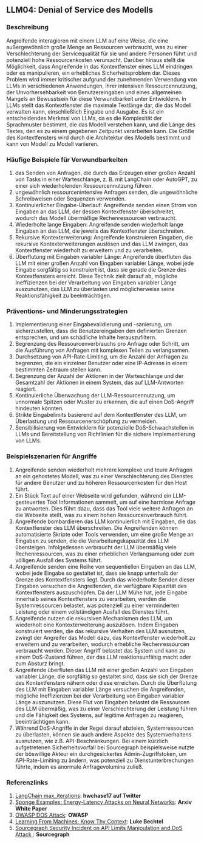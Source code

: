 ## LLM04: Denial of Service des Modells

### Beschreibung

Angreifende interagieren mit einem LLM auf eine Weise, die eine außergewöhnlich große Menge an Ressourcen verbraucht, was zu einer Verschlechterung der Servicequalität für sie und andere Personen führt und potenziell hohe Ressourcenkosten verursacht. Darüber hinaus stellt die Möglichkeit, dass Angreifende in das Kontextfenster eines LLM eindringen oder es manipulieren, ein erhebliches Sicherheitsproblem dar. Dieses Problem wird immer kritischer aufgrund der zunehmenden Verwendung von LLMs in verschiedenen Anwendungen, ihrer intensiven Ressourcennutzung, der Unvorhersehbarkeit von Benutzereingaben und eines allgemeinen Mangels an Bewusstsein für diese Verwundbarkeit unter Entwicklern. In LLMs stellt das Kontextfenster die maximale Textlänge dar, die das Modell verwalten kann, einschließlich Eingabe und Ausgabe. Es ist ein entscheidendes Merkmal von LLMs, da es die Komplexität der Sprachmuster bestimmt, die das Modell verstehen kann, und die Länge des Textes, den es zu einem gegebenen Zeitpunkt verarbeiten kann. Die Größe des Kontextfensters wird durch die Architektur des Modells bestimmt und kann von Modell zu Modell variieren.

### Häufige Beispiele für Verwundbarkeiten

1. das Senden von Anfragen, die durch das Erzeugen einer großen Anzahl von Tasks in einer Warteschlange, z. B. mit LangChain oder AutoGPT, zu einer sich wiederholenden Ressourcennutzung führen.
2. ungewöhnlich ressourcenintensive Anfragen senden, die ungewöhnliche Schreibweisen oder Sequenzen verwenden.
3. Kontinuierlicher Eingabe-Überlauf: Angreifende senden einen Strom von Eingaben an das LLM, der dessen Kontextfenster überschreitet, wodurch das Modell übermäßige Rechenressourcen verbraucht.
4. Wiederholte lange Eingaben: Angreifende senden wiederholt lange Eingaben an das LLM, die jeweils das Kontextfenster überschreiten.
5. Rekursive Kontexterweiterung: Angreifende konstruieren Eingaben, die rekursive Kontexterweiterungen auslösen und das LLM zwingen, das Kontextfenster wiederholt zu erweitern und zu verarbeiten.
6. Überflutung mit Eingaben variabler Länge: Angreifende überfluten das LLM mit einer großen Anzahl von Eingaben variabler Länge, wobei jede Eingabe sorgfältig so konstruiert ist, dass sie gerade die Grenze des Kontextfensters erreicht. Diese Technik zielt darauf ab, mögliche Ineffizienzen bei der Verarbeitung von Eingaben variabler Länge auszunutzen, das LLM zu überlasten und möglicherweise seine Reaktionsfähigkeit zu beeinträchtigen.

### Präventions- und Minderungsstrategien

1. Implementierung einer Eingabevalidierung und -sanierung, um sicherzustellen, dass die Benutzereingaben den definierten Grenzen entsprechen, und um schädliche Inhalte herauszufiltern.
2. Begrenzung des Ressourcenverbrauchs pro Anfrage oder Schritt, um die Ausführung von Anfragen mit komplexen Teilen zu verlangsamen.
3. Durchsetzung von API-Rate-Limiting, um die Anzahl der Anfragen zu begrenzen, die ein einzelner Benutzer oder eine IP-Adresse in einem bestimmten Zeitraum stellen kann.
4. Begrenzung der Anzahl der Aktionen in der Warteschlange und der Gesamtzahl der Aktionen in einem System, das auf LLM-Antworten reagiert.
5. Kontinuierliche Überwachung der LLM-Ressourcennutzung, um unnormale Spitzen oder Muster zu erkennen, die auf einen DoS-Angriff hindeuten könnten.
6. Strikte Eingabelimits basierend auf dem Kontextfenster des LLM, um Überlastung und Ressourcenerschöpfung zu vermeiden.
7. Sensibilisierung von Entwicklern für potenzielle DoS-Schwachstellen in LLMs und Bereitstellung von Richtlinien für die sichere Implementierung von LLMs.

### Beispielszenarien für Angriffe

1. Angreifende senden wiederholt mehrere komplexe und teure Anfragen an ein gehostetes Modell, was zu einer Verschlechterung des Dienstes für andere Benutzer und zu höheren Ressourcenkosten für den Host führt.
2. Ein Stück Text auf einer Webseite wird gefunden, während ein LLM-gesteuertes Tool Informationen sammelt, um auf eine harmlose Anfrage zu antworten. Dies führt dazu, dass das Tool viele weitere Anfragen an die Webseite stellt, was zu einem hohen Ressourcenverbrauch führt.
3. Angreifende bombardieren das LLM kontinuierlich mit Eingaben, die das Kontextfenster des LLM überschreiten. Die Angreifenden können automatisierte Skripte oder Tools verwenden, um eine große Menge an Eingaben zu senden, die die Verarbeitungskapazität des LLM übersteigen. Infolgedessen verbraucht der LLM übermäßig viele Rechenressourcen, was zu einer erheblichen Verlangsamung oder zum völligen Ausfall des Systems führt.
4. Angreifende senden eine Reihe von sequentiellen Eingaben an das LLM, wobei jede Eingabe so gestaltet ist, dass sie knapp unterhalb der Grenze des Kontextfensters liegt. Durch das wiederholte Senden dieser Eingaben versuchen die Angreifenden, die verfügbare Kapazität des Kontextfensters auszuschöpfen. Da der LLM Mühe hat, jede Eingabe innerhalb seines Kontextfensters zu verarbeiten, werden die Systemressourcen belastet, was potenziell zu einer verminderten Leistung oder einem vollständigen Ausfall des Dienstes führt.
5. Angreifende nutzen die rekursiven Mechanismen des LLM, um wiederholt eine Kontexterweiterung auszulösen. Indem Eingaben konstruiert werden, die das rekursive Verhalten des LLM ausnutzen, zwingt der Angreifer das Modell dazu, das Kontextfenster wiederholt zu erweitern und zu verarbeiten, wodurch erhebliche Rechenressourcen verbraucht werden. Dieser Angriff belastet das System und kann zu einem DoS-Zustand führen, der das LLM reaktionsunfähig macht oder zum Absturz bringt.
6. Angreifende überfluten das LLM mit einer großen Anzahl von Eingaben variabler Länge, die sorgfältig so gestaltet sind, dass sie sich der Grenze des Kontextfensters nähern oder diese erreichen. Durch die Überflutung des LLM mit Eingaben variabler Länge versuchen die Angreifenden, mögliche Ineffizienzen bei der Verarbeitung von Eingaben variabler Länge auszunutzen. Diese Flut von Eingaben belastet die Ressourcen des LLM übermäßig, was zu einer Verschlechterung der Leistung führen und die Fähigkeit des Systems, auf legitime Anfragen zu reagieren, beeinträchtigen kann.
7. Während DoS-Angriffe in der Regel darauf abzielen, Systemressourcen zu überlasten, können sie auch andere Aspekte des Systemverhaltens ausnutzen, wie z.B. API-Beschränkungen. Bei einem kürzlich aufgetretenen Sicherheitsvorfall bei Sourcegraph beispielsweise nutzte der böswillige Akteur ein durchgesickertes Admin-Zugriffstoken, um API-Rate-Limiting zu ändern, was potenziell zu Dienstunterbrechungen führte, indem es anormale Anfragevolumina zuließ.

### Referenzlinks

1. [LangChain max_iterations](https://twitter.com/hwchase17/status/1608467493877579777): **hwchase17 auf Twitter**
2. [Sponge Examples: Energy-Latency Attacks on Neural Networks](https://arxiv.org/abs/2006.03463): **Arxiv White Paper**
3. [OWASP DOS Attack](https://owasp.org/www-community/attacks/Denial_of_Service): **OWASP**
4. [Learning From Machines: Know Thy Context](https://lukebechtel.com/blog/lfm-know-thy-context): **Luke Bechtel**
5. [Sourcegraph Security Incident on API Limits Manipulation and DoS Attack ](https://about.sourcegraph.com/blog/security-update-august-2023): **Sourcegraph**